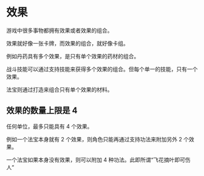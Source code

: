 # 效果

游戏中很多事物都拥有效果或者效果的组合。

效果就好像一张卡牌，而效果的组合，就好像卡组。

例如丹药具有多个效果，是只有单个效果的药材的组合。

战斗技能可以通过支持技能来获得多个效果的组合。但每个单一的技能，只有一个效果。

法宝则通过打造来组合只有单个效果的材料。

## 效果的数量上限是 4

任何单位，最多只能具有 4 个效果。

例如一个法宝本身就有 2 个效果，则角色只能再通过支持功法来附加另外 2 个效果。

一个法宝如果本身没有效果，则可以附加 4 种功法。此即所谓“飞花摘叶即可伤人”
